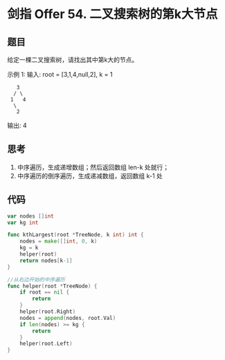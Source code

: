 # 剑指 Offer 54. 二叉搜索树的第k大节点

## 题目

给定一棵二叉搜索树，请找出其中第k大的节点。

示例 1:
输入: root = [3,1,4,null,2], k = 1

```others
   3
  / \
 1   4
  \
   2
```

输出: 4

## 思考

1. 中序遍历，生成递增数组；然后返回数组 len-k 处就行；
2. 中序遍历的倒序遍历，生成递减数组，返回数组 k-1 处

## 代码

```go
var nodes []int
var kg int

func kthLargest(root *TreeNode, k int) int {
	nodes = make([]int, 0, k)
	kg = k
	helper(root)
	return nodes[k-1]
}

//从右边开始的中序遍历
func helper(root *TreeNode) {
	if root == nil {
		return
	}
	helper(root.Right)
	nodes = append(nodes, root.Val)
	if len(nodes) >= kg {
		return
	}
	helper(root.Left)
}

```
